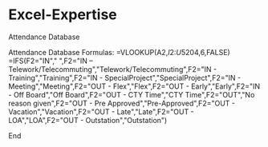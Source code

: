 # Excel-Expertise

Attendance Database

Attendance Database Formulas:
=VLOOKUP(A2,$I$2:$U$5204,6,FALSE)
=IFS(F2="IN"," ",F2="IN – Telework/Telecommuting","Telework/Telecommuting",F2="IN - Training","Training",F2="IN - SpecialProject","SpecialProject",F2="IN - Meeting","Meeting",F2="OUT - Flex","Flex",F2="OUT - Early","Early",F2="IN - Off Board","Off Board",F2="OUT - CTY Time","CTY Time",F2="OUT","No reason given",F2="OUT - Pre Approved","Pre-Approved",F2="OUT - Vacation","Vacation",F2="OUT - Late","Late",F2="OUT - LOA","LOA",F2="OUT - Outstation","Outstation")

End
